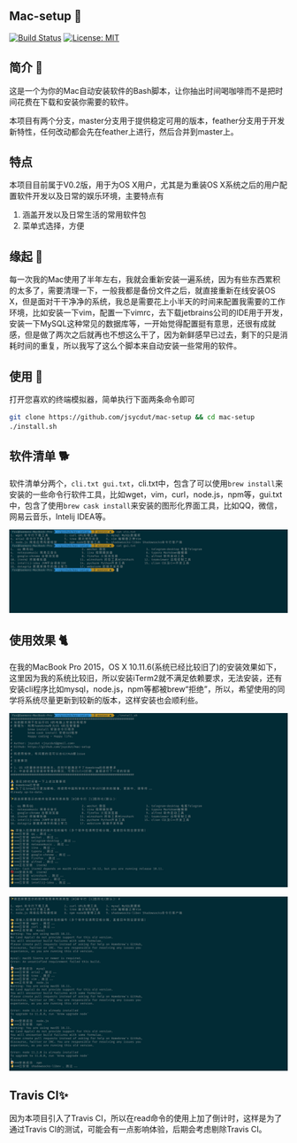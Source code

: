 ## Mac-setup 🍇

[![Build Status](https://api.travis-ci.com/jsycdut/mac-setup.svg?branch=master)](https://travis-ci.com/jsycdut/mac-setup)  [![License: MIT](https://img.shields.io/badge/License-MIT-yellow.svg)](https://opensource.org/licenses/MIT)

## 简介 🙉

这是一个为你的Mac自动安装软件的Bash脚本，让你抽出时间喝咖啡而不是把时间花费在下载和安装你需要的软件。

本项目有两个分支，master分支用于提供稳定可用的版本，feather分支用于开发新特性，任何改动都会先在feather上进行，然后合并到master上。

## 特点

本项目目前属于V0.2版，用于为OS X用户，尤其是为重装OS X系统之后的用户配置软件开发以及日常的娱乐环境，主要特点有

1. 涵盖开发以及日常生活的常用软件包
2. 菜单式选择，方便

## 缘起 🙈

每一次我的Mac使用了半年左右，我就会重新安装一遍系统，因为有些东西累积的太多了，需要清理一下，一般我都是备份文件之后，就直接重新在线安装OS X，但是面对干干净净的系统，我总是需要花上小半天的时间来配置我需要的工作环境，比如安装一下vim，配置一下vimrc，去下载jetbrains公司的IDE用于开发，安装一下MySQL这种常见的数据库等，一开始觉得配置挺有意思，还很有成就感，但是做了两次之后就再也不想这么干了，因为新鲜感早已过去，剩下的只是消耗时间的重复，所以我写了这么个脚本来自动安装一些常用的软件。

## 使用 🙊

打开您喜欢的终端模拟器，简单执行下面两条命令即可

```bash
git clone https://github.com/jsycdut/mac-setup && cd mac-setup
./install.sh
```
## 软件清单 🐕

软件清单分两个，`cli.txt gui.txt`，cli.txt中，包含了可以使用`brew install`来安装的一些命令行软件工具，比如wget，vim，curl，node.js，npm等，gui.txt中，包含了使用`brew cask install`来安装的图形化界面工具，比如QQ，微信，网易云音乐，Intelij IDEA等。

![app_list](https://raw.githubusercontent.com/jsycdut/photos/master/mac-setup/app-list.png)

## 使用效果 🐈

在我的MacBook Pro 2015，OS X 10.11.6(系统已经比较旧了)的安装效果如下，这里因为我的系统比较旧，所以安装iTerm2就不满足依赖要求，无法安装，还有安装cli程序比如mysql，node.js，npm等都被brew“拒绝”，所以，希望使用的同学将系统尽量更新到较新的版本，这样安装也会顺利些。

![install-gui](https://raw.githubusercontent.com/jsycdut/photos/master/mac-setup/install-gui.png)

![install-cli](https://raw.githubusercontent.com/jsycdut/photos/master/mac-setup/install-cli.png)

## Travis CI✨

因为本项目引入了Travis CI，所以在read命令的使用上加了倒计时，这样是为了通过Travis CI的测试，可能会有一点影响体验，后期会考虑剔除Travis CI。

